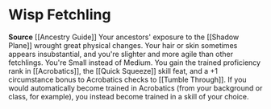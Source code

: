 ﻿---
id: '124'
name: Wisp Fetchling
rarity: Common
source: '[[DATABASE/source/Ancestry Guide|Ancestry Guide]]'
trait: null
type: Heritage

---
# Wisp Fetchling

**Source** [[Ancestry Guide]] 
Your ancestors' exposure to the [[Shadow Plane]] wrought great physical changes. Your hair or skin sometimes appears insubstantial, and you're slighter and more agile than other fetchlings. You're Small instead of Medium. You gain the trained proficiency rank in [[Acrobatics]], the [[Quick Squeeze]] skill feat, and a +1 circumstance bonus to Acrobatics checks to [[Tumble Through]]. If you would automatically become trained in Acrobatics (from your background or class, for example), you instead become trained in a skill of your choice.